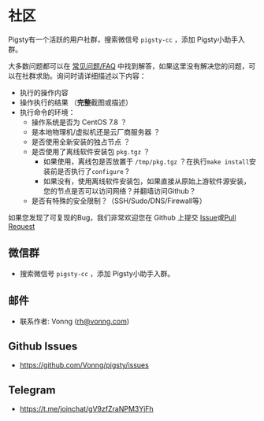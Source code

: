 # 社区

Pigsty有一个活跃的用户社群，搜索微信号 `pigsty-cc` ，添加 Pigsty小助手入群。

大多数问题都可以在 [常见问题/FAQ](s-faq.md) 中找到解答，如果这里没有解决您的问题，可以在社群求助。询问时请详细描述以下内容：

* 执行的操作内容
* 操作执行的结果  （**完整**截图或描述）
* 执行命令的环境：
  * 操作系统是否为 CentOS 7.8 ？
  * 是本地物理机/虚拟机还是云厂商服务器 ？ 
  * 是否使用全新安装的独占节点 ？
  * 是否使用了离线软件安装包 `pkg.tgz` ？
    * 如果使用，离线包是否放置于 `/tmp/pkg.tgz` ？在执行`make install`安装前是否执行了`configure` ?
    * 如果没有，使用离线软件安装包，如果直接从原始上游软件源安装，您的节点是否可以访问网络？并翻墙访问Github？
  * 是否有特殊的安全限制？（SSH/Sudo/DNS/Firewall等）
  
如果您发现了可复现的Bug，我们非常欢迎您在 Github 上提交 [Issue](https://github.com/Vonng/pigsty/issues/new/choose)或[Pull Request](https://github.com/Vonng/pigsty/pulls)

## 微信群

* 搜索微信号 `pigsty-cc` ，添加 Pigsty小助手入群。

## 邮件

* 联系作者: Vonng (rh@vonng.com)

## Github Issues

* https://github.com/Vonng/pigsty/issues

## Telegram

* https://t.me/joinchat/gV9zfZraNPM3YjFh
